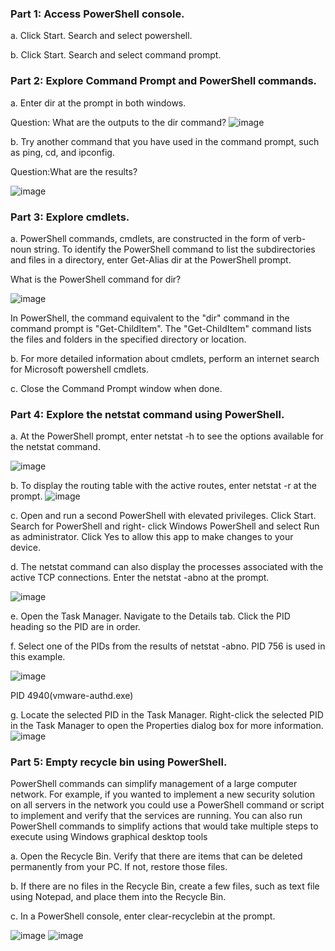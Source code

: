 ### Part 1: Access PowerShell console.
a. Click Start. Search and select powershell.

b. Click Start. Search and select command prompt.
### Part 2: Explore Command Prompt and PowerShell commands.
a. Enter dir at the prompt in both windows.

Question:
What are the outputs to the dir command?
![image](https://user-images.githubusercontent.com/65653010/236669914-659d5b85-8b73-4db5-890f-aa40a24fa15e.png)

b. Try another command that you have used in the command prompt, such as ping, cd, and ipconfig.

Question:What are the results?

![image](https://user-images.githubusercontent.com/65653010/236670025-9bf75b92-5464-4970-aac4-42aaa1f9b1b6.png)

### Part 3: Explore cmdlets.
a. PowerShell commands, cmdlets, are constructed in the form of verb-noun string. To identify the
PowerShell command to list the subdirectories and files in a directory, enter Get-Alias dir at the
PowerShell prompt.

What is the PowerShell command for dir?

![image](https://user-images.githubusercontent.com/65653010/236670145-35bf88a5-093c-4456-8504-7774f7a2fd11.png)

In PowerShell, the command equivalent to the "dir" command in the command prompt is "Get-ChildItem". The "Get-ChildItem" command lists the files and folders in the specified directory or location.

b. For more detailed information about cmdlets, perform an internet search for Microsoft powershell
cmdlets.

c. Close the Command Prompt window when done.

### Part 4: Explore the netstat command using PowerShell.
a. At the PowerShell prompt, enter netstat -h to see the options available for the netstat command.

![image](https://user-images.githubusercontent.com/65653010/236670590-2e7d88cf-ff21-4cd5-9062-17c5b0c842ce.png)

b. To display the routing table with the active routes, enter netstat -r at the prompt.
![image](https://user-images.githubusercontent.com/65653010/236670639-02ff5dd5-9771-4c89-b372-9cdf29e5e9c5.png)

c. Open and run a second PowerShell with elevated privileges. Click Start. Search for PowerShell and right-
click Windows PowerShell and select Run as administrator. Click Yes to allow this app to make
changes to your device.

d. The netstat command can also display the processes associated with the active TCP connections. Enter
the netstat -abno at the prompt.

![image](https://user-images.githubusercontent.com/65653010/236671780-0e4d0b30-2cde-4369-b9a1-243f6fd3250c.png)

e. Open the Task Manager. Navigate to the Details tab. Click the PID heading so the PID are in order.

f. Select one of the PIDs from the results of netstat -abno. PID 756 is used in this example.

![image](https://user-images.githubusercontent.com/65653010/236672142-0bafe9d7-8cf0-4598-aca1-0588e169445f.png)

PID 4940(vmware-authd.exe)

g. Locate the selected PID in the Task Manager. Right-click the selected PID in the Task Manager to open
the Properties dialog box for more information.
![image](https://user-images.githubusercontent.com/65653010/236672203-13aaf7f3-aadb-46e0-bed4-1e877e5e2832.png)

### Part 5: Empty recycle bin using PowerShell.
PowerShell commands can simplify management of a large computer network. For example, if you wanted to
implement a new security solution on all servers in the network you could use a PowerShell command or
script to implement and verify that the services are running. You can also run PowerShell commands to
simplify actions that would take multiple steps to execute using Windows graphical desktop tools

a. Open the Recycle Bin. Verify that there are items that can be deleted permanently from your PC. If not,
restore those files.

b. If there are no files in the Recycle Bin, create a few files, such as text file using Notepad, and place them
into the Recycle Bin.

c. In a PowerShell console, enter clear-recyclebin at the prompt.

![image](https://user-images.githubusercontent.com/65653010/236672475-d90ef351-22e1-40d3-b170-3a3b714f6eb2.png)
![image](https://user-images.githubusercontent.com/65653010/236672503-976ee1e7-3b70-4622-9a71-84aa85739521.png)



